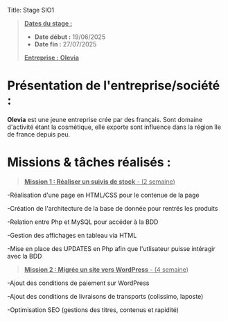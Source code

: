 Title: Stage SIO1


> <u>**Dates du stage :**</u>
>
> - **Date début :** 19/06/2025
> - **Date fin :** 27/07/2025
>
> <u>**Entreprise :** **Olevia**</u>



# Présentation de l'entreprise/société :
**Olevia** est une jeune entreprise crée par des français. Sont domaine d'activité étant la cosmétique, elle exporte sont influence dans la région île de france depuis peu.


# Missions & tâches réalisés : 


>  <u>**Mission 1 : Réaliser un suivis de stock** - (2 semaine)</u>

-Réalisation d'une page en HTML/CSS pour le contenue de la page 

-Création de l'architecture de la base de donnée pour rentrés les produits 

-Relation entre Php et MySQL pour accéder à la BDD 

-Gestion des affichages en tableau via HTML 

-Mise en place des UPDATES en Php afin que l'utlisateur puisse intéragir avec la BDD 



> <u> **Mission 2 : Migrée un site vers WordPress** - (4 semaine)</u>

-Ajout des conditions de paiement sur WordPress 

-Ajout des conditions de livraisons de transports (colissimo, laposte) 

-Optimisation SEO (gestions des titres, contenus et rapidité) 
